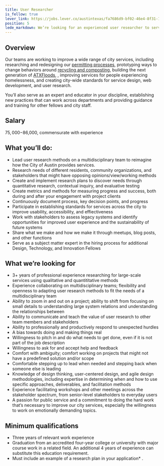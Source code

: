 ```yaml
---
title: User Researcher
is_fellow: true
lever_link: https://jobs.lever.co/austintexas/fa7686d9-bf02-46e4-8f31-1789c658c5c2/apply
position: 5
lede_markdown: We’re looking for an experienced user researcher to serve on multidisciplinary project teams with career civil servants, actively demonstrating the value of iterative development and user-centered design.
---
```


## Overview
Our teams are working to improve a wide range of city services, including researching and redesigning our [permitting processes](http://www.austintexas.gov/department/development-services), prototyping ways to change behaviors around [recycling and composting](http://www.austintexas.gov/department/austin-resource-recovery), building the next generation of [ATXFloods](https://www.atxfloods.com/), , improving services for people experiencing homelessness, and creating city-wide standards for service design, web development, and user research.		

You’ll also serve as an expert and educator in your discipline, establishing new practices that can work across departments and providing guidance and training for other fellows and city staff.		

## Salary		

$75,000-$86,000, commensurate with experience		

## What you’ll do:		

* Lead user research methods on a multidisciplinary team to reimagine how the City of Austin provides services.
* Research needs of different residents, community organizations, and stakeholders that might have opposing opinions/view/working methods
* Create and implement research plans to discover needs through quantitative research, contextual inquiry, and evaluative testing
* Create metrics and methods for measuring progress and success, both during and after your engagement with project clients
* Continuously document process, key decision points, and progress
* Participate in establishing standards for services across the city to improve usability, accessibility, and effiectiveness
* Work with stakeholders to assess legacy systems and identify opportunities for improved user experience and the sustainability of future systems
* Share what we make and how we make it through meetups, blog posts, and other functions
* Serve as a subject matter expert in the hiring process for additional Design, Technology, and Innovation Fellows

## What we’re looking for		

* 3+ years of professional experience researching for large-scale services using qualitative and quantititative methods
* Experience collaborating on multidisciplinary teams; flexibility and openness to adapting user research methods to fit the needs of a multidisciplinary team
* Ability to zoom in and out on a project; ability to shift from focusing on small details to understanding large system relations and understanding the relationships between
* Ability to communicate and teach the value of user research to other team members and stakeholders
* Ability to professionally and productively respond to unexpected hurdles
* A bias towards doing and making things real
* Willingness to pitch in and do what needs to get done, even if it is not part of the job description
* Willingness to ask for and accept help and feedback
* Comfort with ambiguity; comfort working on projects that might not have a predefined solution and/or scope
* Comfortable stepping up to lead when needed and stepping back when someone else is leading
* Knowledge of design thinking, user-centered design, and agile design methodologies, including expertise in determining when and how to use specific approaches, deliverables, and facilitation methods
* Experience facilitating workshops and other meetings across the stakeholder spectrum, from senior-level stakeholders to everyday users
* A passion for public service and a commitment to doing the hard work that’s necessary to improve our city services, especially the willingness to work on emotionally demanding topics.

## Minimum qualifications		

* Three years of relevant work experience		
* Graduation from an accredited four-year college or university with major course work in a related field. An additional 4 years of experience can substitute this education requirement.
* Must include an example of a research plan in your application* .
